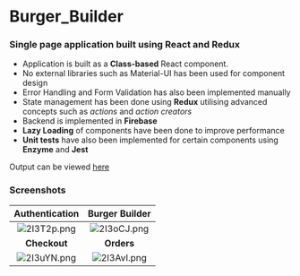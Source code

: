 # Burger_Builder

### Single page application built using React and Redux

* Application is built as a **Class-based** React component.
* No external libraries such as Material-UI has been used for component design
* Error Handling and Form Validation has also been implemented manually
* State management has been done using **Redux** utilising advanced concepts such as *actions* and *action creators*
* Backend is implemented in **Firebase**
* **Lazy Loading** of components have been done to improve performance
* **Unit tests** have also been implemented for certain components using **Enzyme** and **Jest**

Output can be viewed [here](https://react-burger-a15b2.web.app/)

### Screenshots

**Authentication**  | **Burger Builder**
:---------------------:|:--------------------:
![2I3T2p.png](https://iili.io/2I3T2p.png) | ![2I3oCJ.png](https://iili.io/2I3oCJ.png)
**Checkout** | **Orders**
![2I3uYN.png](https://iili.io/2I3uYN.png) | ![2I3AvI.png](https://iili.io/2I3AvI.png)
